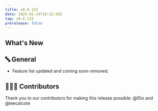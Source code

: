 ```yaml
---
title: v0.8.133
date: 2025-01-24T18:22:59Z
tag: v0.8.133
prerelease: false
---
```


## What's New
## 🔤 General
* Feature list updated and coming soon removed.

## 👨🏽‍💻 Contributors

Thank you to our contributors for making this release possible:
@l5io and @leecalcote

